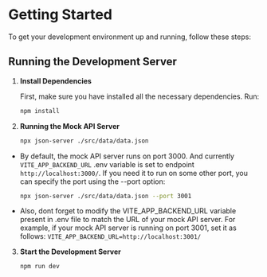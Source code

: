 # Getting Started

To get your development environment up and running, follow these steps:

## Running the Development Server

1. **Install Dependencies**

   First, make sure you have installed all the necessary dependencies. Run:

   ```bash
   npm install
   ```

2. **Running the Mock API Server**

   ```bash
   npx json-server ./src/data/data.json
   ```

- By default, the mock API server runs on port 3000. And currently `VITE_APP_BACKEND_URL` .env variable is set to endpoint `http://localhost:3000/`. If you need it to run on some other port, you can specify the port using the --port option:

  ```bash
  npx json-server ./src/data/data.json --port 3001
  ```

- Also, dont forget to modify the VITE_APP_BACKEND_URL variable present in .env file
  to match the URL of your mock API server. For example, if your mock
  API server is running on port 3001, set it as follows: `VITE_APP_BACKEND_URL=http://localhost:3001/`

3. **Start the Development Server**

   ```bash
   npm run dev
   ```
